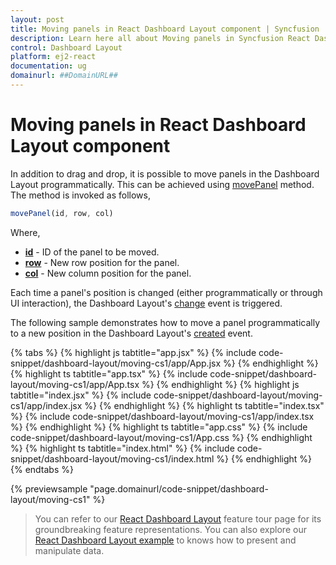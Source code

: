 ```yaml
---
layout: post
title: Moving panels in React Dashboard Layout component | Syncfusion
description: Learn here all about Moving panels in Syncfusion React Dashboard Layout component of Syncfusion Essential JS 2 and more.
control: Dashboard Layout 
platform: ej2-react
documentation: ug
domainurl: ##DomainURL##
---
```


# Moving panels in React Dashboard Layout  component

In addition to drag and drop, it is possible to move panels in the Dashboard Layout programmatically. This can be achieved using [movePanel](https://ej2.syncfusion.com/react/documentation/api/dashboard-layout/#movepanel) method. The method is invoked as follows,

```js
movePanel(id, row, col)
```

Where,
* [**id**](https://helpej2.syncfusion.com/react/documentation/api/dashboard-layout/panelModel/#id) - ID of the panel to be moved.
* [**row**](https://helpej2.syncfusion.com/react/documentation/api/dashboard-layout/panelModel/#row) - New row position for the panel.
* [**col**](https://helpej2.syncfusion.com/react/documentation/api/dashboard-layout/panelModel/#col) - New column position for the panel.

Each time a panel's position is changed (either programmatically or through UI interaction), the Dashboard Layout's [change](https://ej2.syncfusion.com/react/documentation/api/dashboard-layout/#change) event is triggered.

The following sample demonstrates how to move a panel programmatically to a new position in the Dashboard Layout's [created](https://ej2.syncfusion.com/react/documentation/api/dashboard-layout/#created) event.

{% tabs %}
{% highlight js tabtitle="app.jsx" %}
{% include code-snippet/dashboard-layout/moving-cs1/app/App.jsx %}
{% endhighlight %}
{% highlight ts tabtitle="app.tsx" %}
{% include code-snippet/dashboard-layout/moving-cs1/app/App.tsx %}
{% endhighlight %}
{% highlight js tabtitle="index.jsx" %}
{% include code-snippet/dashboard-layout/moving-cs1/app/index.jsx %}
{% endhighlight %}
{% highlight ts tabtitle="index.tsx" %}
{% include code-snippet/dashboard-layout/moving-cs1/app/index.tsx %}
{% endhighlight %}
{% highlight ts tabtitle="app.css" %}
{% include code-snippet/dashboard-layout/moving-cs1/App.css %}
{% endhighlight %}
{% highlight ts tabtitle="index.html" %}
{% include code-snippet/dashboard-layout/moving-cs1/index.html %}
{% endhighlight %}
{% endtabs %}

 {% previewsample "page.domainurl/code-snippet/dashboard-layout/moving-cs1" %}

> You can refer to our [React Dashboard Layout](https://www.syncfusion.com/react-ui-components/react-dashboard-layout) feature tour page for its groundbreaking feature representations. You can also explore our [React Dashboard Layout example](https://ej2.syncfusion.com/react/demos/#/material/dashboard-layout/default) to knows how to present and manipulate data.